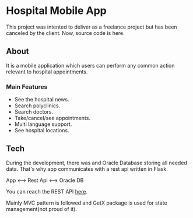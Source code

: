 # Hospital Mobile App

This project was intented to deliver as a freelance project but has been canceled by the client. Now, source code is here.

## About

It is a mobile application which users can perform any common action relevant to hospital appointments.

### Main Features

 - See the hospital news.
 - Search polyclinics.
 - Search doctors.
 - Take/cancel/see appointments.
 - Multi language support.
 - See hospital locations.

## Tech

During the development, there was and Oracle Database storing all needed data. That's why app communicates with a rest api written in Flask.

App <--> Rest Api <--> Oracle DB

You can reach the REST API [here](https://github.com/gorkemunuvar/Hostpital-Rest-Api/tree/main). 

Mainly MVC pattern is followed and GetX package is used for state management(not proud of it).

